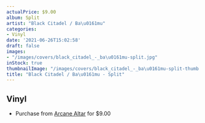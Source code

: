 ```yaml
---
actualPrice: $9.00
album: Split
artist: "Black Citadel / Ba\u0161mu"
categories:
- Vinyl
date: '2021-06-26T15:02:58'
draft: false
images:
- "/images/covers/black_citadel_-_ba\u0161mu-split.jpg"
inStock: true
thumbnailImage: "/images/covers/black_citadel_-_ba\u0161mu-split-thumb.jpg"
title: "Black Citadel / Ba\u0161mu - Split"
---
```


## Vinyl
* Purchase from [Arcane Altar](https://arcanealtar.bigcartel.com/product/black-citadel-basmu-split-7-ep) for $9.00
